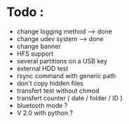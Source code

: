 # Todo : 

- change logging method --> done
- change udev system --> done
- change banner
- HFS support
- several partitions on a USB key
- external HDD test
- rsync command with generic path
- don't copy hidden files
- transfert test without chmod
- transfert counter ( date / folder / ID ) 
- bluetooth mode ?
- V 2.0 with python ?
